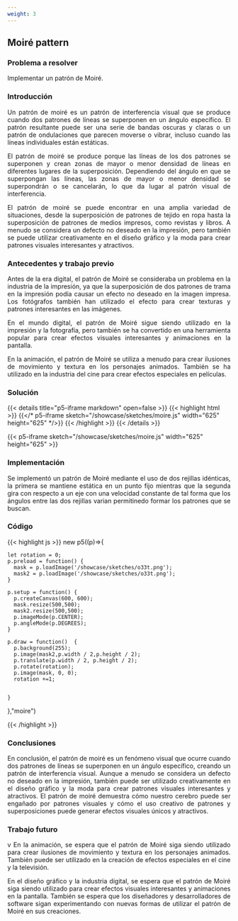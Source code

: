 ```yaml
---
weight: 3
---
```

## Moiré pattern

### Problema a resolver
Implementar un patrón de Moiré.

### Introducción
<p style="text-align: justify;">
Un patrón de moiré es un patrón de interferencia visual que se produce cuando dos patrones de líneas se superponen en un ángulo específico. El patrón resultante puede ser una serie de bandas oscuras y claras o un patrón de ondulaciones que parecen moverse o vibrar, incluso cuando las líneas individuales están estáticas.
</p>
<p style="text-align: justify;">
El patrón de moiré se produce porque las líneas de los dos patrones se superponen y crean zonas de mayor o menor densidad de líneas en diferentes lugares de la superposición. Dependiendo del ángulo en que se superpongan las líneas, las zonas de mayor o menor densidad se superpondrán o se cancelarán, lo que da lugar al patrón visual de interferencia.
</p>

<p style="text-align: justify;">
El patrón de moiré se puede encontrar en una amplia variedad de situaciones, desde la superposición de patrones de tejido en ropa hasta la superposición de patrones de medios impresos, como revistas y libros. A menudo se considera un defecto no deseado en la impresión, pero también se puede utilizar creativamente en el diseño gráfico y la moda para crear patrones visuales interesantes y atractivos.
</p>

### Antecedentes y trabajo previo

<p style="text-align: justify;">
Antes de la era digital, el patrón de Moiré se consideraba un problema en la industria de la impresión, ya que la superposición de dos patrones de trama en la impresión podía causar un efecto no deseado en la imagen impresa. Los fotógrafos también han utilizado el efecto para crear texturas y patrones interesantes en las imágenes.
</p>

<p style="text-align: justify;">
En el mundo digital, el patrón de Moiré sigue siendo utilizado en la impresión y la fotografía, pero también se ha convertido en una herramienta popular para crear efectos visuales interesantes y animaciones en la pantalla.
</p>

<p style="text-align: justify;">
En la animación, el patrón de Moiré se utiliza a menudo para crear ilusiones de movimiento y textura en los personajes animados. También se ha utilizado en la industria del cine para crear efectos especiales en películas.
</p>

### Solución

{{< details title="p5-iframe markdown" open=false >}}
{{< highlight html >}}
{{</* p5-iframe sketch="/showcase/sketches/moire.js" width="625" height="625" */>}}
{{< /highlight >}}
{{< /details >}}


{{< p5-iframe sketch="/showcase/sketches/moire.js" width="625" height="625" >}}

### Implementación

<p style="text-align: justify;">
Se implementó un patrón de Moiré mediante el uso de dos rejillas idénticas, la primera se mantiene estática en un punto fijo mientras que la segunda gira con respecto a un eje con una velocidad constante de tal forma que los ángulos entre las dos rejillas varian permitinedo formar los patrones que se buscan.
</p>

### Código
{{< highlight js >}}
new p5((p)=>{

    let rotation = 0;
    p.preload = function() {
      mask = p.loadImage('/showcase/sketches/o33t.png'); 
      mask2 = p.loadImage('/showcase/sketches/o33t.png');
    }
  
    p.setup = function() {
      p.createCanvas(600, 600);
      mask.resize(500,500);
      mask2.resize(500,500);
      p.imageMode(p.CENTER);
      p.angleMode(p.DEGREES);
    }
  
    p.draw = function()  {
      p.background(255);
      p.image(mask2,p.width / 2,p.height / 2);
      p.translate(p.width / 2, p.height / 2);
      p.rotate(rotation);
      p.image(mask, 0, 0);
      rotation +=1;
      
      
    }
  },"moire")

{{< /highlight >}}


### Conclusiones

<p style="text-align: justify;">
En conclusión, el patrón de moiré es un fenómeno visual que ocurre cuando dos patrones de líneas se superponen en un ángulo específico, creando un patrón de interferencia visual. Aunque a menudo se considera un defecto no deseado en la impresión, también puede ser utilizado creativamente en el diseño gráfico y la moda para crear patrones visuales interesantes y atractivos.
El patrón de moiré demuestra cómo nuestro cerebro puede ser engañado por patrones visuales y cómo el uso creativo de patrones y superposiciones puede generar efectos visuales únicos y atractivos. 
</p>

### Trabajo futuro

<p style="text-align: justify;">v
En la animación, se espera que el patrón de Moiré siga siendo utilizado para crear ilusiones de movimiento y textura en los personajes animados. También puede ser utilizado en la creación de efectos especiales en el cine y la televisión.
</p>
<p style="text-align: justify;">
En el diseño gráfico y la industria digital, se espera que el patrón de Moiré siga siendo utilizado para crear efectos visuales interesantes y animaciones en la pantalla. También se espera que los diseñadores y desarrolladores de software sigan experimentando con nuevas formas de utilizar el patrón de Moiré en sus creaciones.
</p>
